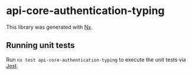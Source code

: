 # api-core-authentication-typing

This library was generated with [Nx](https://nx.dev).

## Running unit tests

Run `nx test api-core-authentication-typing` to execute the unit tests via [Jest](https://jestjs.io).
